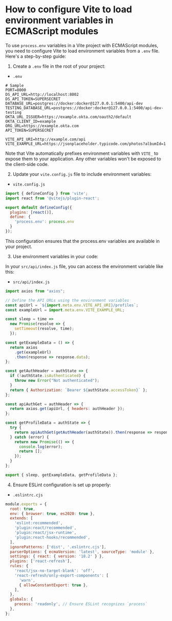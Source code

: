 # How to configure Vite to load environment variables in ECMAScript modules

To use `process.env` variables in a Vite project with ECMAScript modules, you need to configure Vite to load environment variables from a `.env` file. Here's a step-by-step guide:

1. Create a `.env` file in the root of your project:

-   `.env`
```env
# Sample
PORT=8000
DS_API_URL=http://localhost:8002
DS_API_TOKEN=SUPERSECRET
DATABASE_URL=postgres://docker:docker@127.0.0.1:5400/api-dev
TESTING_DATABASE_URL=postgres://docker:docker@127.0.0.1:5400/api-dev-testing
OKTA_URL_ISSUER=https://example.okta.com/oauth2/default
OKTA_CLIENT_ID=example
ORG_URL=https://example.okta.com
API_TOKEN=SUPERSECRET

VITE_API_URI=http://example.com/api
VITE_EXAMPLE_URL=https://jsonplaceholder.typicode.com/photos?albumId=1
```

Note that Vite automatically prefixes environment variables with `VITE_` to expose them to your application. Any other variables won't be exposed to the client-side code.

2. Update your `vite.config.js` file to include environment variables:

- `vite.config.js`
```js
import { defineConfig } from 'vite';
import react from '@vitejs/plugin-react';

export default defineConfig({
  plugins: [react()],
  define: {
    'process.env': process.env
  }
});
```

This configuration ensures that the process.env variables are available in your project.

3. Use environment variables in your code:

In your `src/api/index.js` file, you can access the environment variable like this:

- `src/api/index.js`

```js
import axios from "axios";

// Define the API URLs using the environment variables
const apiUrl = `${import.meta.env.VITE_API_URI}/profiles`;
const exampleUrl = import.meta.env.VITE_EXAMPLE_URL;

const sleep = time =>
  new Promise(resolve => {
    setTimeout(resolve, time);
  });

const getExampleData = () => {
  return axios
    .get(exampleUrl)
    .then(response => response.data);
};

const getAuthHeader = authState => {
  if (!authState.isAuthenticated) {
    throw new Error("Not authenticated");
  }
  return { Authorization: `Bearer ${authState.accessToken}` };
};

const apiAuthGet = authHeader => {
  return axios.get(apiUrl, { headers: authHeader });
};

const getProfileData = authState => {
  try {
    return apiAuthGet(getAuthHeader(authState)).then(response => response.data);
  } catch (error) {
    return new Promise(() => {
      console.log(error);
      return [];
    });
  }
};

export { sleep, getExampleData, getProfileData };
```

4. Ensure ESLint configuration is set up properly:

- `.eslintrc.cjs`

```js
module.exports = {
  root: true,
  env: { browser: true, es2020: true },
  extends: [
    'eslint:recommended',
    'plugin:react/recommended',
    'plugin:react/jsx-runtime',
    'plugin:react-hooks/recommended',
  ],
  ignorePatterns: ['dist', '.eslintrc.cjs'],
  parserOptions: { ecmaVersion: 'latest', sourceType: 'module' },
  settings: { react: { version: '18.2' } },
  plugins: ['react-refresh'],
  rules: {
    'react/jsx-no-target-blank': 'off',
    'react-refresh/only-export-components': [
      'warn',
      { allowConstantExport: true },
    ],
  },
  globals: {
    process: 'readonly', // Ensure ESLint recognizes `process`
  },
};
```